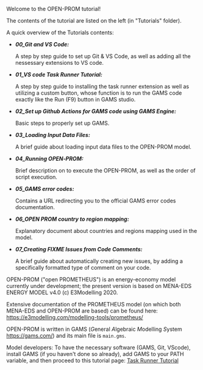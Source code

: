 Welcome to the OPEN-PROM tutorial!

The contents of the tutorial are listed on the left (in "Tutorials" folder).

A quick overview of the Tutorials contents:

 - ***00_Git and VS Code:***

    A step by step guide to set up Git & VS Code, as well as adding all the nessessary extensions to VS code.

- ***01_VS code Task Runner Tutorial:***

    A step by step guide to installing the task runner extension as well as utilizing a custom button, whose function is to run the GAMS code exactly like the Run (F9) button in GAMS studio.

- ***02_Set up Github Actions for GAMS code using GAMS Engine:***

    Basic steps to properly set up GAMS.

- ***03_Loading Input Data Files:***

    A brief guide about loading input data files to the OPEN-PROM model.

- ***04_Running OPEN‐PROM:***

    Brief description on to execute the OPEN-PROM, as well as the order of script execution.

- ***05_GAMS error codes:***

    Contains a URL redirecting you to the official GAMS error codes documentation.

- ***06_OPEN PROM country to region mapping:***

    Explanatory document about countries and regions mapping used in the model.

- ***07_Creating FIXME Issues from Code Comments:***

    A brief guide about automatically creating new issues, by adding a specifically formatted type of comment on your code.


OPEN-PROM ("open PROMETHEUS") is an energy-economy model currently under development; the present version is based on MENA-EDS ENERGY MODEL v4.0 (c) E3Modelling 2020.

Extensive documentation of the PROMETHEUS model (on which both MENA-EDS and OPEN-PROM are based) can be found here: https://e3modelling.com/modelling-tools/prometheus/

OPEN-PROM is written in GAMS (*G*eneral *A*lgebraic *M*odelling *S*ystem https://gams.com/) and its main file is `main.gms`.

Model developers: To have the necessary software (GAMS, Git, VScode), install GAMS (if you haven't done so already), add GAMS to your PATH variable, and then proceed to this tutorial page:  [Task Runner Tutorial](https://github.com/e3modelling/OPEN-PROM/Tutorials/VS-code-Task-Runner-Tutorial)
